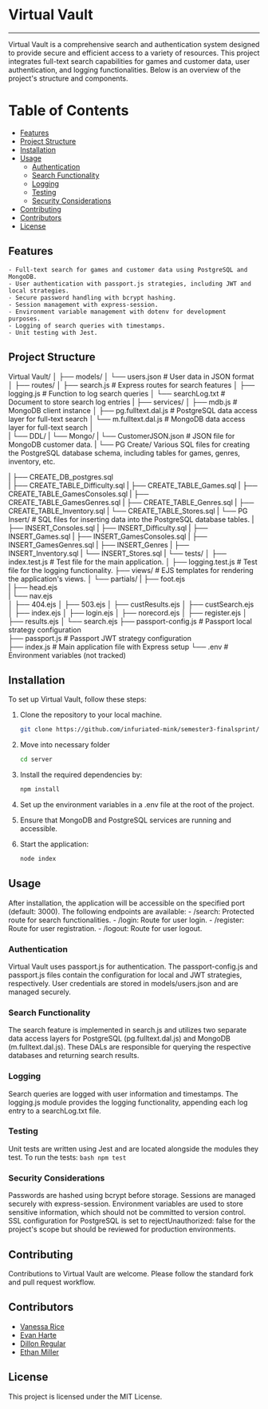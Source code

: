 # Virtual Vault

---

Virtual Vault is a comprehensive search and authentication system designed to provide secure and efficient access to a variety of resources. This project integrates full-text search capabilities for games and customer data, user authentication, and logging functionalities. Below is an overview of the project's structure and components.

# Table of Contents

- [Features](#features)
- [Project Structure](#project-structure)
- [Installation](#installation)
- [Usage](#usage)
  - [Authentication](#authentication)
  - [Search Functionality](#search-functionality)
  - [Logging](#logging)
  - [Testing](#testing)
  - [Security Considerations](#security-considerations)
- [Contributing](#contributing)
- [Contributors](#contributors)
- [License](#license)

## Features

    - Full-text search for games and customer data using PostgreSQL and MongoDB.
    - User authentication with passport.js strategies, including JWT and local strategies.
    - Secure password handling with bcrypt hashing.
    - Session management with express-session.
    - Environment variable management with dotenv for development purposes.
    - Logging of search queries with timestamps.
    - Unit testing with Jest.

## Project Structure

Virtual Vault/
│
├── models/
│ └── users.json # User data in JSON format
│
├── routes/
│ ├── search.js # Express routes for search features
│ ├── logging.js # Function to log search queries
│ └── searchLog.txt # Document to store search log entries
|
├── services/
│ ├── mdb.js # MongoDB client instance
│ ├── pg.fulltext.dal.js # PostgreSQL data access layer for full-text search
│ └── m.fulltext.dal.js # MongoDB data access layer for full-text search
│  
| └── DDL/
| └── Mongo/
| └── CustomerJSON.json # JSON file for MongoDB customer data.
| └── PG Create/ Various SQL files for creating the PostgreSQL database schema, including tables for games, genres, inventory, etc.

| ├── CREATE_DB_postgres.sql  
| ├── CREATE_TABLE_Difficulty.sql
| ├── CREATE_TABLE_Games.sql
| ├── CREATE_TABLE_GamesConsoles.sql
| ├── CREATE_TABLE_GamesGenres.sql
| ├── CREATE_TABLE_Genres.sql
| ├── CREATE_TABLE_Inventory.sql
| └── CREATE_TABLE_Stores.sql
| └── PG Insert/ # SQL files for inserting data into the PostgreSQL database tables.
| ├── INSERT_Consoles.sql
| ├── INSERT_Difficulty.sql
| ├── INSERT_Games.sql
| ├── INSERT_GamesConsoles.sql
| ├── INSERT_GamesGenres.sql
| ├── INSERT_Genres
| ├── INSERT_Inventory.sql
| └── INSERT_Stores.sql
| └── tests/
│ ├── index.test.js # Test file for the main application.
│ ├── logging.test.js # Test file for the logging functionality.
├── views/ # EJS templates for rendering the application's views.
│ └── partials/
| ├── foot.ejs  
| ├── head.ejs  
| └── nav.ejs  
│ ├── 404.ejs
│ ├── 503.ejs
│ ├── custResults.ejs
│ ├── custSearch.ejs
│ ├── index.ejs
│ ├── login.ejs
│ ├── norecord.ejs
│ ├── register.ejs
│ ├── results.ejs
│ └── search.ejs
├── passport-config.js # Passport local strategy configuration  
├── passport.js # Passport JWT strategy configuration  
├── index.js # Main application file with Express setup
└── .env # Environment variables (not tracked)

## Installation

To set up Virtual Vault, follow these steps:

1. Clone the repository to your local machine.
   ```bash
   git clone https://github.com/infuriated-mink/semester3-finalsprint/
   ```
2. Move into necessary folder

   ```bash
   cd server
   ```

3. Install the required dependencies by:

   ```bash
   npm install
   ```

4. Set up the environment variables in a .env file at the root of the project.

5. Ensure that MongoDB and PostgreSQL services are running and accessible.
6. Start the application:
   ```bash
   node index
   ```

## Usage

After installation, the application will be accessible on the specified port (default: 3000). The following endpoints are available: - /search: Protected route for search functionalities. - /login: Route for user login. - /register: Route for user registration. - /logout: Route for user logout.

### Authentication

Virtual Vault uses passport.js for authentication. The passport-config.js and passport.js files contain the configuration for local and JWT strategies, respectively. User credentials are stored in models/users.json and are managed securely.

### Search Functionality

The search feature is implemented in search.js and utilizes two separate data access layers for PostgreSQL (pg.fulltext.dal.js) and MongoDB (m.fulltext.dal.js). These DALs are responsible for querying the respective databases and returning search results.

### Logging

Search queries are logged with user information and timestamps. The logging.js module provides the logging functionality, appending each log entry to a searchLog.txt file.

### Testing

Unit tests are written using Jest and are located alongside the modules they test. To run the tests:
`bash
    npm test
   `

### Security Considerations

Passwords are hashed using bcrypt before storage.
Sessions are managed securely with express-session.
Environment variables are used to store sensitive information, which should not be committed to version control.
SSL configuration for PostgreSQL is set to rejectUnauthorized: false for the project's scope but should be reviewed for production environments.

## Contributing

Contributions to Virtual Vault are welcome. Please follow the standard fork and pull request workflow.

## Contributors

- [Vanessa Rice](https://github.com/infuriated-mink)
- [Evan Harte](https://github.com/evanharte)
- [Dillon Regular](https://github.com/vapidsoup)
- [Ethan Miller](https://github.com/ethanmiller758)

## License

This project is licensed under the MIT License.
